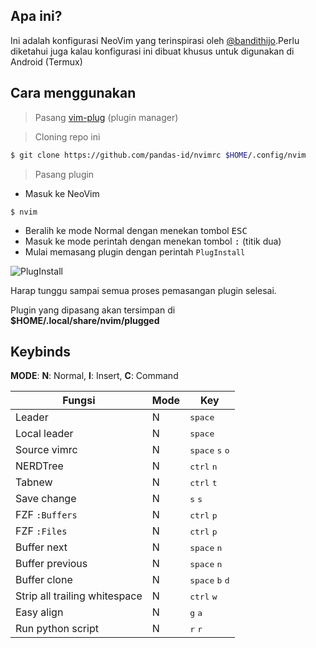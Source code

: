 ## Apa ini?

Ini adalah konfigurasi NeoVim yang terinspirasi oleh [@bandithijo](https://github.com/bandithijo/nvimrc).Perlu diketahui juga kalau konfigurasi ini dibuat khusus untuk digunakan di Android (Termux)

## Cara menggunakan

> Pasang [vim-plug](https://github.com/junegunn/vim-plug) (plugin manager)

> Cloning repo ini

```sh
$ git clone https://github.com/pandas-id/nvimrc $HOME/.config/nvim
```

> Pasang plugin

- Masuk ke NeoVim

```
$ nvim
```

- Beralih ke mode Normal dengan menekan tombol <kbd>ESC</kbd>
- Masuk ke mode perintah dengan menekan tombol <kbd>:</kbd> (titik dua)
- Mulai memasang plugin dengan perintah `PlugInstall`

![PlugInstall](https://github.com/pandas-id/nvimrc/image/gif/VID_20210413182419.gif)

Harap tunggu sampai semua proses pemasangan plugin selesai.

Plugin yang dipasang akan tersimpan di **$HOME/.local/share/nvim/plugged**

## Keybinds

**MODE**:
**N**: Normal, **I**: Insert, **C**: Command

| Fungsi                        | Mode | Key                                        |
|-------------------------------|------|--------------------------------------------|
| Leader                        | N    | <kbd>space</kbd>                           |
| Local leader                  | N    | <kbd>space</kbd>                           |
| Source vimrc                  | N    | <kbd>space</kbd> <kbd>s</kbd> <kbd>o</kbd> |
| NERDTree                      | N    | <kbd>ctrl</kbd> <kbd>n</kbd>               |
| Tabnew                        | N    | <kbd>ctrl</kbd> <kbd>t</kbd>               |
| Save change                   | N    | <kbd>s</kbd> <kbd>s</kbd>                  |
| FZF `:Buffers`                | N    | <kbd>ctrl</kbd> <kbd>p</kbd>               |
| FZF `:Files`                  | N    | <kbd>ctrl</kbd> <kbd>p</kbd>               |
| Buffer next                   | N    | <kbd>space</kbd> <kbd>n</kbd>              |
| Buffer previous               | N    | <kbd>space</kbd> <kbd>n</kbd>              |
| Buffer clone                  | N    | <kbd>space</kbd> <kbd>b</kbd> <kbd>d</kbd> |
| Strip all trailing whitespace | N    | <kbd>ctrl</kbd> <kbd>w</kbd>               |
| Easy align                    | N    | <kbd>g</kbd> <kbd>a</kbd>                  |
| Run python script             | N    | <kbd>r</kbd> <kbd>r</kbd>                  |

